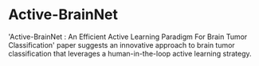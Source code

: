 # Active-BrainNet
'Active-BrainNet : An Efficient Active Learning Paradigm For Brain Tumor Classification' paper suggests an innovative approach to brain tumor classification that leverages a human-in-the-loop active learning strategy.
